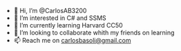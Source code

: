 - 👋 Hi, I’m @CarlosAB3200
- 👀 I’m interested in C# and SSMS
- 🌱 I’m currently learning Harvard CC50 
- 💞️ I’m looking to collaborate whith my friends on learning
- 📫 Reach me on carlosbasoli@gmail.com

<!---
CarlosAB3200/CarlosAB3200 is a ✨ special ✨ repository because its `README.md` (this file) appears on your GitHub profile.
You can click the Preview link to take a look at your changes.
--->
